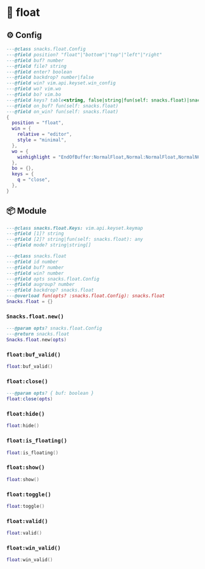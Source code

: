 # 🍿 float

<!-- docgen -->

## ⚙️ Config

```lua
---@class snacks.float.Config
---@field position? "float"|"bottom"|"top"|"left"|"right"
---@field buf? number
---@field file? string
---@field enter? boolean
---@field backdrop? number|false
---@field win? vim.api.keyset.win_config
---@field wo? vim.wo
---@field bo? vim.bo
---@field keys? table<string, false|string|fun(self: snacks.float)|snacks.float.Keys>
---@field on_buf? fun(self: snacks.float)
---@field on_win? fun(self: snacks.float)
{
  position = "float",
  win = {
    relative = "editor",
    style = "minimal",
  },
  wo = {
    winhighlight = "EndOfBuffer:NormalFloat,Normal:NormalFloat,NormalNC:NormalFloat",
  },
  bo = {},
  keys = {
    q = "close",
  },
}
```

## 📦 Module

```lua
---@class snacks.float.Keys: vim.api.keyset.keymap
---@field [1]? string
---@field [2]? string|fun(self: snacks.float): any
---@field mode? string|string[]
```

```lua
---@class snacks.float
---@field id number
---@field buf? number
---@field win? number
---@field opts snacks.float.Config
---@field augroup? number
---@field backdrop? snacks.float
---@overload fun(opts? :snacks.float.Config): snacks.float
Snacks.float = {}
```

### `Snacks.float.new()`

```lua
---@param opts? snacks.float.Config
---@return snacks.float
Snacks.float.new(opts)
```

### `float:buf_valid()`

```lua
float:buf_valid()
```

### `float:close()`

```lua
---@param opts? { buf: boolean }
float:close(opts)
```

### `float:hide()`

```lua
float:hide()
```

### `float:is_floating()`

```lua
float:is_floating()
```

### `float:show()`

```lua
float:show()
```

### `float:toggle()`

```lua
float:toggle()
```

### `float:valid()`

```lua
float:valid()
```

### `float:win_valid()`

```lua
float:win_valid()
```
